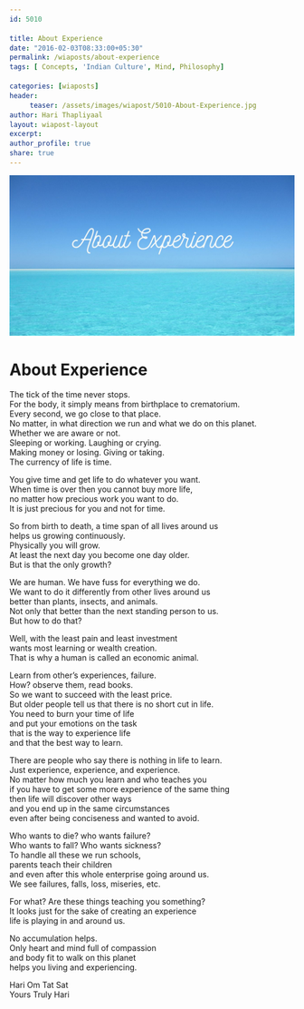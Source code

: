 ```yaml
--- 
id: 5010

title: About Experience
date: "2016-02-03T08:33:00+05:30"
permalink: /wiaposts/about-experience
tags: [ Concepts, 'Indian Culture', Mind, Philosophy]    

categories: [wiaposts] 
header:
     teaser: /assets/images/wiapost/5010-About-Experience.jpg
author: Hari Thapliyaal 
layout: wiapost-layout
excerpt:  
author_profile: true 
share: true 
---
```


![About Experience](/assets/images/wiapost/5010-About-Experience.jpg)     
   
# About Experience   
    
The tick of the time never stops.     
For the body, it simply means from birthplace to crematorium.     
Every second, we go close to that place.     
No matter, in what direction we run and what we do on this planet.     
Whether we are aware or not.     
Sleeping or working. Laughing or crying.     
Making money or losing. Giving or taking.     
The currency of life is time.    
    
You give time and get life to do whatever you want.     
When time is over then you cannot buy more life,     
no matter how precious work you want to do.     
It is just precious for you and not for time.    
    
So from birth to death, a time span of all lives around us     
helps us growing continuously.     
Physically you will grow.     
At least the next day you become one day older.     
But is that the only growth?    
    
We are human. We have fuss for everything we do.     
We want to do it differently from other lives around us     
better than plants, insects, and animals.     
Not only that better than the next standing person to us.     
But how to do that?    
    
Well, with the least pain and least investment     
wants most learning or wealth creation.     
That is why a human is called an economic animal.    
    
Learn from other’s experiences, failure.     
How? observe them, read books.     
So we want to succeed with the least price.     
But older people tell us that there is no short cut in life.     
You need to burn your time of life     
and put your emotions on the task     
that is the way to experience life     
and that the best way to learn.    
    
There are people who say there is nothing in life to learn.     
Just experience, experience, and experience.     
No matter how much you learn and who teaches you     
if you have to get some more experience of the same thing     
then life will discover other ways     
and you end up in the same circumstances     
even after being conciseness and wanted to avoid.    
    
Who wants to die? who wants failure?     
Who wants to fall? Who wants sickness?     
To handle all these we run schools,     
parents teach their children     
and even after this whole enterprise going around us.     
We see failures, falls, loss, miseries, etc.    
    
For what? Are these things teaching you something?     
It looks just for the sake of creating an experience     
life is playing in and around us.    
    
No accumulation helps.     
Only heart and mind full of compassion     
and body fit to walk on this planet     
helps you living and experiencing.    
    
Hari Om Tat Sat     
Yours Truly Hari    
